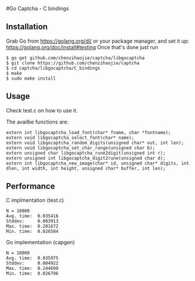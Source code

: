 #Go Captcha - C bindings

## Installation
Grab Go from https://golang.org/dl/ or your package manager, and set it up: https://golang.org/doc/install#testing
Once that's done just run
```
$ go get github.com/chenzihaojie/captcha/libgocaptcha
$ git clone https://github.com/chenzihaojie/captcha
$ cd captcha/libgocaptcha/C_bindings
$ make
$ sudo make install
```

## Usage
Check test.c on how to use it.

The availbe functions are:
```
extern int libgocaptcha_load_font(char* fname, char *fontname);
extern void libgocaptcha_select_font(char* name);
extern void libgocaptcha_random_digits(unsigned char* out, int len);
extern void libgocaptcha_set_char_range(unsigned char b);
extern unsigned char libgocaptcha_rune2digit(unsigned int r);
extern unsigned int libgocaptcha_digit2rune(unsigned char d);
extern int libgocaptcha_new_image(char* id, unsigned char* digits, int dlen, int width, int height, unsigned char* buffer, int len);
```

## Performance

C implmentation (test.c)

```
N = 10000
Avg. time:  0.035416
Stddev:     0.003913
Max. time:  0.201672
Min. time:  0.026584
```


Go implementation (capgen)

```
N = 10000
Avg. time:  0.035975
Stddev:     0.004922
Max. time:  0.244690
Min. time:  0.026796
```

